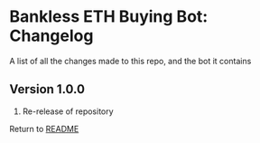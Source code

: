 Bankless ETH Buying Bot: Changelog
==================================
A list of all the changes made to this repo, and the bot it contains

Version 1.0.0
-------------

1. Re-release of repository

Return to [README](README.md)
